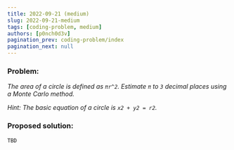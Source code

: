 ```yaml
---
title: 2022-09-21 (medium)
slug: 2022-09-21-medium
tags: [coding-problem, medium]
authors: [p0nch0d3v]
pagination_prev: coding-problem/index
pagination_next: null
---
```

### Problem:
*The area of a circle is defined as `πr^2`. Estimate `π` to `3` decimal places using a Monte Carlo method.*

*Hint: The basic equation of a circle is `x2 + y2 = r2`.*

### Proposed solution:
```TBD```
